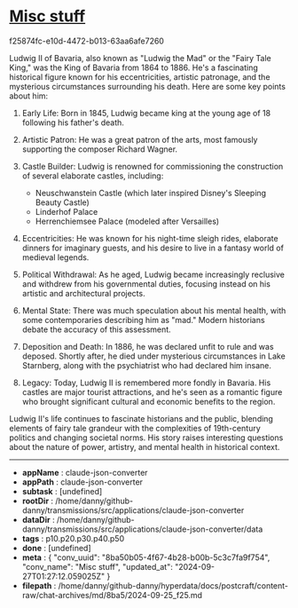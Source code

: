 # [Misc stuff](https://claude.ai/chat/8ba50b05-4f67-4b28-b00b-5c3c7fa9f754)

f25874fc-e10d-4472-b013-63aa6afe7260

 Ludwig II of Bavaria, also known as "Ludwig the Mad" or the "Fairy Tale King," was the King of Bavaria from 1864 to 1886. He's a fascinating historical figure known for his eccentricities, artistic patronage, and the mysterious circumstances surrounding his death. Here are some key points about him:

1. Early Life: Born in 1845, Ludwig became king at the young age of 18 following his father's death.

2. Artistic Patron: He was a great patron of the arts, most famously supporting the composer Richard Wagner.

3. Castle Builder: Ludwig is renowned for commissioning the construction of several elaborate castles, including:
   - Neuschwanstein Castle (which later inspired Disney's Sleeping Beauty Castle)
   - Linderhof Palace
   - Herrenchiemsee Palace (modeled after Versailles)

4. Eccentricities: He was known for his night-time sleigh rides, elaborate dinners for imaginary guests, and his desire to live in a fantasy world of medieval legends.

5. Political Withdrawal: As he aged, Ludwig became increasingly reclusive and withdrew from his governmental duties, focusing instead on his artistic and architectural projects.

6. Mental State: There was much speculation about his mental health, with some contemporaries describing him as "mad." Modern historians debate the accuracy of this assessment.

7. Deposition and Death: In 1886, he was declared unfit to rule and was deposed. Shortly after, he died under mysterious circumstances in Lake Starnberg, along with the psychiatrist who had declared him insane.

8. Legacy: Today, Ludwig II is remembered more fondly in Bavaria. His castles are major tourist attractions, and he's seen as a romantic figure who brought significant cultural and economic benefits to the region.

Ludwig II's life continues to fascinate historians and the public, blending elements of fairy tale grandeur with the complexities of 19th-century politics and changing societal norms. His story raises interesting questions about the nature of power, artistry, and mental health in historical context.

---

* **appName** : claude-json-converter
* **appPath** : claude-json-converter
* **subtask** : [undefined]
* **rootDir** : /home/danny/github-danny/transmissions/src/applications/claude-json-converter
* **dataDir** : /home/danny/github-danny/transmissions/src/applications/claude-json-converter/data
* **tags** : p10.p20.p30.p40.p50
* **done** : [undefined]
* **meta** : {
  "conv_uuid": "8ba50b05-4f67-4b28-b00b-5c3c7fa9f754",
  "conv_name": "Misc stuff",
  "updated_at": "2024-09-27T01:27:12.059025Z"
}
* **filepath** : /home/danny/github-danny/hyperdata/docs/postcraft/content-raw/chat-archives/md/8ba5/2024-09-25_f25.md